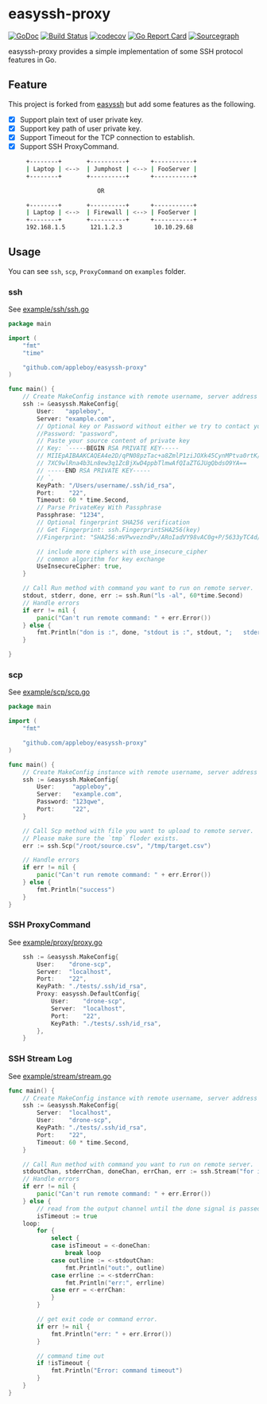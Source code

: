 # easyssh-proxy

[![GoDoc](https://godoc.org/github.com/appleboy/easyssh-proxy?status.svg)](https://godoc.org/github.com/appleboy/easyssh-proxy)
[![Build Status](https://cloud.drone.io/api/badges/appleboy/easyssh-proxy/status.svg)](https://cloud.drone.io/appleboy/easyssh-proxy)
[![codecov](https://codecov.io/gh/appleboy/easyssh-proxy/branch/master/graph/badge.svg)](https://codecov.io/gh/appleboy/easyssh-proxy)
[![Go Report Card](https://goreportcard.com/badge/github.com/appleboy/easyssh-proxy)](https://goreportcard.com/report/github.com/appleboy/easyssh-proxy)
[![Sourcegraph](https://sourcegraph.com/github.com/appleboy/easyssh-proxy/-/badge.svg)](https://sourcegraph.com/github.com/appleboy/easyssh-proxy?badge)

easyssh-proxy provides a simple implementation of some SSH protocol features in Go.

## Feature

This project is forked from [easyssh](https://github.com/hypersleep/easyssh) but add some features as the following.

* [x] Support plain text of user private key.
* [x] Support key path of user private key.
* [x] Support Timeout for the TCP connection to establish.
* [x] Support SSH ProxyCommand.

```bash
     +--------+       +----------+      +-----------+
     | Laptop | <-->  | Jumphost | <--> | FooServer |
     +--------+       +----------+      +-----------+

                         OR

     +--------+       +----------+      +-----------+
     | Laptop | <-->  | Firewall | <--> | FooServer |
     +--------+       +----------+      +-----------+
     192.168.1.5       121.1.2.3         10.10.29.68
```

## Usage

You can see `ssh`, `scp`, `ProxyCommand` on `examples` folder.

### ssh

See [example/ssh/ssh.go](./example/ssh/ssh.go)

[embedmd]:# (example/ssh/ssh.go go)
```go
package main

import (
	"fmt"
	"time"

	"github.com/appleboy/easyssh-proxy"
)

func main() {
	// Create MakeConfig instance with remote username, server address and path to private key.
	ssh := &easyssh.MakeConfig{
		User:   "appleboy",
		Server: "example.com",
		// Optional key or Password without either we try to contact your agent SOCKET
		//Password: "password",
		// Paste your source content of private key
		// Key: `-----BEGIN RSA PRIVATE KEY-----
		// MIIEpAIBAAKCAQEA4e2D/qPN08pzTac+a8ZmlP1ziJOXk45CynMPtva0rtK/RB26
		// 7XC9wlRna4b3Ln8ew3q1ZcBjXwD4ppbTlmwAfQIaZTGJUgQbdsO9YA==
		// -----END RSA PRIVATE KEY-----
		// `,
		KeyPath: "/Users/username/.ssh/id_rsa",
		Port:    "22",
		Timeout: 60 * time.Second,
		// Parse PrivateKey With Passphrase
		Passphrase: "1234",
		// Optional fingerprint SHA256 verification
		// Get Fingerprint: ssh.FingerprintSHA256(key)
		//Fingerprint: "SHA256:mVPwvezndPv/ARoIadVY98vAC0g+P/5633yTC4d/wXE"

		// include more ciphers with use_insecure_cipher
		// common algorithm for key exchange
		UseInsecureCipher: true,
	}

	// Call Run method with command you want to run on remote server.
	stdout, stderr, done, err := ssh.Run("ls -al", 60*time.Second)
	// Handle errors
	if err != nil {
		panic("Can't run remote command: " + err.Error())
	} else {
		fmt.Println("don is :", done, "stdout is :", stdout, ";   stderr is :", stderr)
	}

}
```

### scp

See [example/scp/scp.go](./example/scp/scp.go)

[embedmd]:# (example/scp/scp.go go)
```go
package main

import (
	"fmt"

	"github.com/appleboy/easyssh-proxy"
)

func main() {
	// Create MakeConfig instance with remote username, server address and path to private key.
	ssh := &easyssh.MakeConfig{
		User:     "appleboy",
		Server:   "example.com",
		Password: "123qwe",
		Port:     "22",
	}

	// Call Scp method with file you want to upload to remote server.
	// Please make sure the `tmp` floder exists.
	err := ssh.Scp("/root/source.csv", "/tmp/target.csv")

	// Handle errors
	if err != nil {
		panic("Can't run remote command: " + err.Error())
	} else {
		fmt.Println("success")
	}
}
```

### SSH ProxyCommand

See [example/proxy/proxy.go](./example/proxy/proxy.go)

[embedmd]:# (example/proxy/proxy.go go /\tssh :=/ /\t}$/)
```go
	ssh := &easyssh.MakeConfig{
		User:    "drone-scp",
		Server:  "localhost",
		Port:    "22",
		KeyPath: "./tests/.ssh/id_rsa",
		Proxy: easyssh.DefaultConfig{
			User:    "drone-scp",
			Server:  "localhost",
			Port:    "22",
			KeyPath: "./tests/.ssh/id_rsa",
		},
	}
```

### SSH Stream Log

See [example/stream/stream.go](./example/stream/stream.go)

[embedmd]:# (example/stream/stream.go go /func/ /^}$/)
```go
func main() {
	// Create MakeConfig instance with remote username, server address and path to private key.
	ssh := &easyssh.MakeConfig{
		Server:  "localhost",
		User:    "drone-scp",
		KeyPath: "./tests/.ssh/id_rsa",
		Port:    "22",
		Timeout: 60 * time.Second,
	}

	// Call Run method with command you want to run on remote server.
	stdoutChan, stderrChan, doneChan, errChan, err := ssh.Stream("for i in {1..5}; do echo ${i}; sleep 1; done; exit 2;", 60*time.Second)
	// Handle errors
	if err != nil {
		panic("Can't run remote command: " + err.Error())
	} else {
		// read from the output channel until the done signal is passed
		isTimeout := true
	loop:
		for {
			select {
			case isTimeout = <-doneChan:
				break loop
			case outline := <-stdoutChan:
				fmt.Println("out:", outline)
			case errline := <-stderrChan:
				fmt.Println("err:", errline)
			case err = <-errChan:
			}
		}

		// get exit code or command error.
		if err != nil {
			fmt.Println("err: " + err.Error())
		}

		// command time out
		if !isTimeout {
			fmt.Println("Error: command timeout")
		}
	}
}
```
